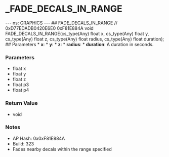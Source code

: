 # _FADE_DECALS_IN_RANGE

--- ns: GRAPHICS --- ## FADE_DECALS_IN_RANGE  // 0xD77EDADB0420E6E0 0xF81E884A void FADE_DECALS_IN_RANGE(cs_type(Any) float x, cs_type(Any) float y, cs_type(Any) float z, cs_type(Any) float radius, cs_type(Any) float duration);   ## Parameters * **x**: * **y**: * **z**: * **radius**: * **duration**: A duration in seconds.

### Parameters
* float x
* float y
* float z
* float p3
* float p4

### Return Value
* void

### Notes
* AP Hash: 0x0xF81E884A
* Build: 323
* Fades nearby decals within the range specified

